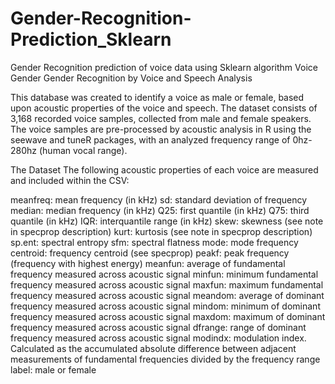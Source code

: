 # Gender-Recognition-Prediction_Sklearn
Gender Recognition prediction of voice data using Sklearn algorithm
Voice Gender
Gender Recognition by Voice and Speech Analysis

This database was created to identify a voice as male or female, based upon acoustic properties of the voice and speech. The dataset consists of 3,168 recorded voice samples, collected from male and female speakers. The voice samples are pre-processed by acoustic analysis in R using the seewave and tuneR packages, with an analyzed frequency range of 0hz-280hz (human vocal range).

The Dataset
The following acoustic properties of each voice are measured and included within the CSV:

meanfreq: mean frequency (in kHz)
sd: standard deviation of frequency
median: median frequency (in kHz)
Q25: first quantile (in kHz)
Q75: third quantile (in kHz)
IQR: interquantile range (in kHz)
skew: skewness (see note in specprop description)
kurt: kurtosis (see note in specprop description)
sp.ent: spectral entropy
sfm: spectral flatness
mode: mode frequency
centroid: frequency centroid (see specprop)
peakf: peak frequency (frequency with highest energy)
meanfun: average of fundamental frequency measured across acoustic signal
minfun: minimum fundamental frequency measured across acoustic signal
maxfun: maximum fundamental frequency measured across acoustic signal
meandom: average of dominant frequency measured across acoustic signal
mindom: minimum of dominant frequency measured across acoustic signal
maxdom: maximum of dominant frequency measured across acoustic signal
dfrange: range of dominant frequency measured across acoustic signal
modindx: modulation index. Calculated as the accumulated absolute difference between adjacent measurements of fundamental frequencies divided by the frequency range
label: male or female

